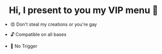 <h1 align="center">Hi, I present to you my VIP menu 👋</h1>

- 😡 Don't steal my creations or you're gay

- 🔓 Compatible on all bases 

- 🧠 No Trigger 
